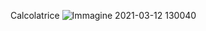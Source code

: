 Calcolatrice
![Immagine 2021-03-12 130040](https://user-images.githubusercontent.com/70896239/110938676-84885f80-8334-11eb-8059-149e10ea488b.png)

